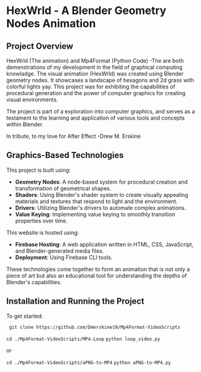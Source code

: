 # HexWrld - A Blender Geometry Nodes Animation

## Project Overview

HexWrld (The animation) and Mp4Format (Python Code) 
-The are both demenstrations of my development in the field of graphical computing knowladge. The visual animation (HexWrld) was created using Blender geometry nodes. It showcases a landscape of hexagons and 2d grass with colorful lights yay. This project was for exhibiting the capabilities of procedural generation and the power of computer graphics for creating visual environments.

The project is part of a exploration into computer graphics, and serves as a testament to the learning and application of various tools and concepts within Blender. 

In tribute, to my love for After Effect
-Drew M. Erskine

## Graphics-Based Technologies

This project is built using:

- **Geometry Nodes**: A node-based system for procedural creation and transformation of geometrical shapes.
- **Shaders**: Using Blender's shader system to create visually appealing materials and textures that respond to light and the environment.
- **Drivers**: Utilizing Blender's drivers to automate complex animations.
- **Value Keying**: Implementing value keying to smoothly transition properties over time.

This website is hosted using:

- **Firebase Hosting**: A web application written in HTML, CSS, JavaScript, and Blender-generated media files.
- **Deployment**: Using Firebase CLI tools.

These technologies come together to form an animation that is not only a piece of art but also an educational tool for understanding the depths of Blender's capabilities.

## Installation and Running the Project

To get started:


``` git clone https://github.com/Dmerskine19/Mp4Format-VideoScripts```

``` cd ./Mp4Format-VideoScripts/MP4-Loop ```
``` python loop_video.py ```

or

``` cd ./Mp4Format-VideoScripts/aPNG-to-MP4 ```
``` python aPNG-to-MP4.py ```

